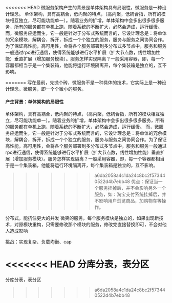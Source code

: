 <<<<<<< HEAD
微服务架构产生的背景是单体架构具有局限性，微服务是一种设计理念。
单体架构，具有高耦合，低内聚的特点，（高内聚，低耦合指，所有的模块相互独立，尽可能功能单一）。随着业务的扩增，单体架构中会多出很多很多服务，所有的服务都在单机上跑，随着系统的不断扩大，必然会造成，运行缓慢。
而，微服务应运而生，它一般是针对于分布式系统而言的，它设计理念是：将单体的冗余模块，解耦合，拆开，拆成一个个独立的服务，服务与服务之间协同合作。为了保证高性能，高可用性，会将各个服务部署到多分布式多节点中，服务和服务一般通过rpc进行通信，使得系统能够进行水平扩展（扩大节点数，线性增加性能）垂直扩展（增加服务模块）。服务怎样实现隔离？一般采用容器，即，每一个容器都相当于是一个集装箱，他能将运行环境隔离开，每个集装箱是独立的，互不影响。

=======
写在最前，先抛个砖，微服务不是一种具体的技术，它实际上是一种设计理念。微服务，即一个个微小的服务。

#### 产生背景：单体架构的局限性
单体架构，具有高耦合，低内聚的特点，（高内聚，低耦合指，所有的模块相互独立，尽可能功能单一）。随着业务的扩增，单体架构中会多出很多很多服务，所有的服务都在单机上跑，随着系统的不断扩大，必然会造成，运行缓慢。
而，微服务应运而生，它一般是针对于分布式系统而言的，它设计理念是：将单体的冗余模块，解耦合，拆开，拆成一个个独立的服务，服务与服务之间协同合作。为了保证高性能，高可用性，会将各个服务部署到多分布式多节点中，服务和服务一般通过rpc进行通信，使得系统能够进行水平扩展（扩大节点数，线性增加性能）垂直扩展（增加服务模块）。服务怎样实现隔离？一般采用容器，即，每一个容器都相当于是一个集装箱，他能将运行环境隔离开，每个集装箱是独立的，互不影响。

>>>>>>> a6da2058a4c1da24c8bc2f573440522d4b7ebb48
优点：保证当一个服务挂掉后，并不会影响另外一个服务，如：淘宝支付系统挂掉后，并不影响用户浏览商品，加购物车等操作。

分布式，能抗住更大的并发
微笑的服务，每个服务模块是独立的，如果出现新技术，对原模块重构，只需要修改那个模块的服务，修改完直接替换即可，不会对他人造成影响

挑战：实现复杂、负载均衡、cap

<<<<<<< HEAD
分库分表，表分区
=======
分库分表，表分区
>>>>>>> a6da2058a4c1da24c8bc2f573440522d4b7ebb48

